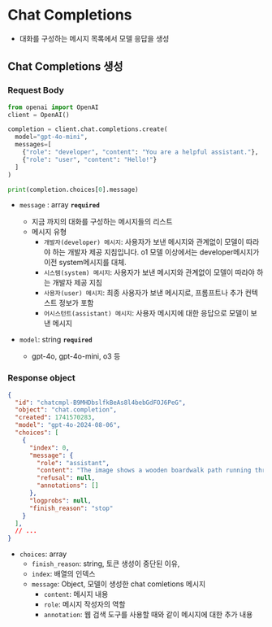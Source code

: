 # Chat Completions

- 대화를 구성하는 메시지 목록에서 모델 응답을 생성

## Chat Completions 생성

### Request Body

```python
from openai import OpenAI
client = OpenAI()

completion = client.chat.completions.create(
  model="gpt-4o-mini",
  messages=[
    {"role": "developer", "content": "You are a helpful assistant."},
    {"role": "user", "content": "Hello!"}
  ]
)

print(completion.choices[0].message)
```


- `message` : array **`required`**
  - 지금 까지의 대화를 구성하는 메시지들의 리스트
  - 메시지 유형
    - `개발자(developer) 메시지`: 사용자가 보낸 메시지와 관계없이 모델이 따라야 하는 개발자 제공 지침입니다. o1 모델 이상에서는 developer메시지가 이전 system메시지를 대체.
    - `시스템(system) 메시지`: 사용자가 보낸 메시지와 관계없이 모델이 따라야 하는 개발자 제공 지침
    - `사용자(user) 메시지`: 최종 사용자가 보낸 메시지로, 프롬프트나 추가 컨텍스트 정보가 포함
    - `어시스턴트(assistant) 메시지`: 사용자 메시지에 대한 응답으로 모델이 보낸 메시지


- `model`: string **`required`**
  - gpt-4o, gpt-4o-mini, o3 등

### Response object


```json
{
  "id": "chatcmpl-B9MHDbslfkBeAs8l4bebGdFOJ6PeG",
  "object": "chat.completion",
  "created": 1741570283,
  "model": "gpt-4o-2024-08-06",
  "choices": [
    {
      "index": 0,
      "message": {
        "role": "assistant",
        "content": "The image shows a wooden boardwalk path running through a lush green field or meadow. The sky is bright blue with some scattered clouds, giving the scene a serene and peaceful atmosphere. Trees and shrubs are visible in the background.",
        "refusal": null,
        "annotations": []
      },
      "logprobs": null,
      "finish_reason": "stop"
    }
  ],
  // ...
}

```

- `choices`: array
  - `finish_reason`: string, 토큰 생성이 중단된 이유, 
  - `index`: 배열의 인덱스
  - `message`: Object, 모델이 생성한 chat comletions 메시지
    - `content`: 메시지 내용
    - `role`: 메시지 작성자의 역할
    - `annotation`: 웹 검색 도구를 사용할 때와 같이 메시지에 대한 추가 내용